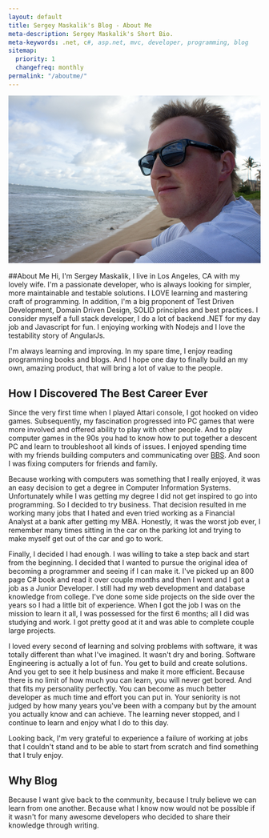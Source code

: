 ```yaml
---
layout: default
title: Sergey Maskalik's Blog - About Me
meta-description: Sergey Maskalik's Short Bio.
meta-keywords: .net, c#, asp.net, mvc, developer, programming, blog
sitemap:
  priority: 1
  changefreq: monthly
permalink: "/aboutme/"
---
```


![Sergey Maskalik](/uploads/2014/DSC07624.jpg)

##About Me
Hi, I'm Sergey Maskalik, I live in Los Angeles, CA with my lovely wife. I'm a passionate developer, who is always looking for simpler, more maintainable and testable solutions. I LOVE learning and mastering craft of programming. In addition, I'm a big proponent of Test Driven Development, Domain Driven Design, SOLID principles and best practices. I consider myself a full stack developer, I do a lot of backend .NET for my day job and Javascript for fun. I enjoying working with Nodejs and I love the testability story of AngularJs.

I'm always learning and improving. In my spare time, I enjoy reading programming books and blogs. And I hope one day to finally build an my own, amazing product, that will bring a lot of value to the people.


## How I Discovered The Best Career Ever
Since the very first time when I played Attari console, I got hooked on video games. Subsequently, my fascination progressed into PC games that were more involved and offered ability to play with other people. And to play computer games in the 90s you had to know how to put together a descent PC and learn to troubleshoot all kinds of issues. I enjoyed spending time with my friends building computers and communicating over [BBS][1]. And soon I was fixing computers for friends and family. 

Because working with computers was something that I really enjoyed, it was an easy decision to get a degree in Computer Information Systems. Unfortunately while I was getting my degree I did not get inspired to go into programming. So I decided to try business. That decision resulted in me working many jobs that I hated and even tried working as a Financial Analyst at a bank after getting my MBA. Honestly, it was the worst job ever, I remember many times sitting in the car on the parking lot and trying to make myself get out of the car and go to work. 

Finally, I decided I had enough. I was willing to take a step back and start from the beginning. I decided that I wanted to pursue the original idea of becoming a programmer and seeing if I can make it. I've picked up an 800 page C# book and read it over couple months and then I went and I got a job as a Junior Developer. I still had my web development and database knowledge from college. I've done some side projects on the side over the years so I had a little bit of experience. When I got the job I was on the mission to learn it all, I was possessed for the first 6 months; all I did was studying and work. I got pretty good at it and was able to complete couple large projects. 

I loved every second of learning and solving problems with software, it was totally different than what I've imagined. It wasn't dry and boring. Software Engineering is actually a lot of fun. You get to build and create solutions. And you get to see it help business and make it more efficient. Because there is no limit of how much you can learn, you will never get bored. And that fits my personality perfectly. You can become as much better developer as much time and effort you can put in. Your seniority is not judged by how many years you've been with a company but by the amount you actually know and can achieve. The learning never stopped, and I continue to learn and enjoy what I do to this day.

Looking back, I'm very grateful to experience a failure of working at jobs that I couldn't stand and to be able to start from scratch and find something that I truly enjoy.

## Why Blog
Because I want give back to the community, because I truly believe we can learn from one another. Because what I know now would not be possible if it wasn't for many awesome developers who decided to share their knowledge through writing. 



  [1]: http://en.wikipedia.org/wiki/Bulletin_board_system

